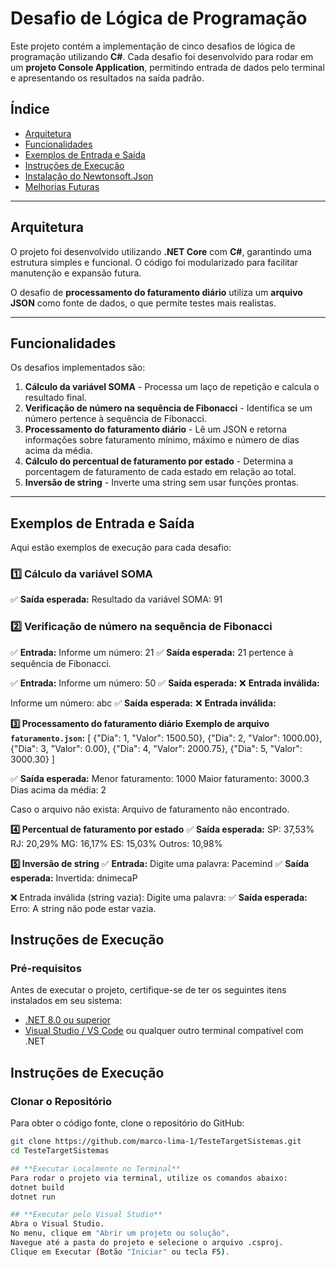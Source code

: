# **Desafio de Lógica de Programação**

Este projeto contém a implementação de cinco desafios de lógica de programação utilizando **C#**. Cada desafio foi desenvolvido para rodar em um **projeto Console Application**, permitindo entrada de dados pelo terminal e apresentando os resultados na saída padrão.

## **Índice**
- [Arquitetura](#arquitetura)
- [Funcionalidades](#funcionalidades)
- [Exemplos de Entrada e Saída](#exemplos-de-entrada-e-saída)
- [Instruções de Execução](#instruções-de-execução)
- [Instalação do Newtonsoft.Json](#instalação-do-newtonsoftjson)
- [Melhorias Futuras](#melhorias-futuras)

---

## **Arquitetura**
O projeto foi desenvolvido utilizando **.NET Core** com **C#**, garantindo uma estrutura simples e funcional. O código foi modularizado para facilitar manutenção e expansão futura.

O desafio de **processamento do faturamento diário** utiliza um **arquivo JSON** como fonte de dados, o que permite testes mais realistas.

---

## **Funcionalidades**
Os desafios implementados são:

1. **Cálculo da variável SOMA** - Processa um laço de repetição e calcula o resultado final.
2. **Verificação de número na sequência de Fibonacci** - Identifica se um número pertence à sequência de Fibonacci.
3. **Processamento do faturamento diário** - Lê um JSON e retorna informações sobre faturamento mínimo, máximo e número de dias acima da média.
4. **Cálculo do percentual de faturamento por estado** - Determina a porcentagem de faturamento de cada estado em relação ao total.
5. **Inversão de string** - Inverte uma string sem usar funções prontas.

---

## **Exemplos de Entrada e Saída**
Aqui estão exemplos de execução para cada desafio:

### **1️⃣ Cálculo da variável SOMA**
✅ **Saída esperada:**
Resultado da variável SOMA: 91

### **2️⃣ Verificação de número na sequência de Fibonacci**
✅ **Entrada:**
Informe um número: 21
✅ **Saída esperada:**
21 pertence à sequência de Fibonacci.

✅ **Entrada:**
Informe um número: 50
✅ **Saída esperada:**
❌ **Entrada inválida:**

Informe um número: abc
✅ **Saída esperada:**
❌ **Entrada inválida:**

 **3️⃣ Processamento do faturamento diário**
**Exemplo de arquivo `faturamento.json`:**
[
    {"Dia": 1, "Valor": 1500.50},
    {"Dia": 2, "Valor": 1000.00},
    {"Dia": 3, "Valor": 0.00},
    {"Dia": 4, "Valor": 2000.75},
    {"Dia": 5, "Valor": 3000.30}
]


✅ **Saída esperada:**
Menor faturamento: 1000
Maior faturamento: 3000.3
Dias acima da média: 2

Caso o arquivo não exista:
 Arquivo de faturamento não encontrado.

**4️⃣ Percentual de faturamento por estado**
✅ **Saída esperada:**
SP: 37,53%
RJ: 20,29%
MG: 16,17%
ES: 15,03%
Outros: 10,98%

**5️⃣ Inversão de string**
✅ **Entrada:**
Digite uma palavra: Pacemind
✅ **Saída esperada:**
Invertida: dnimecaP

❌ Entrada inválida (string vazia):
Digite uma palavra: 
✅ **Saída esperada:**
Erro: A string não pode estar vazia.


## **Instruções de Execução**
### **Pré-requisitos**
Antes de executar o projeto, certifique-se de ter os seguintes itens instalados em seu sistema:

- [.NET 8.0 ou superior](https://dotnet.microsoft.com/en-us/download)
- [Visual Studio / VS Code](https://visualstudio.microsoft.com/) ou qualquer outro terminal compatível com .NET

## **Instruções de Execução**

### **Clonar o Repositório**
Para obter o código fonte, clone o repositório do GitHub:
```sh
git clone https://github.com/marco-lima-1/TesteTargetSistemas.git
cd TesteTargetSistemas

## **Executar Localmente no Terminal**
Para rodar o projeto via terminal, utilize os comandos abaixo:
dotnet build
dotnet run

## **Executar pelo Visual Studio**
Abra o Visual Studio.
No menu, clique em "Abrir um projeto ou solução".
Navegue até a pasta do projeto e selecione o arquivo .csproj.
Clique em Executar (Botão "Iniciar" ou tecla F5).

